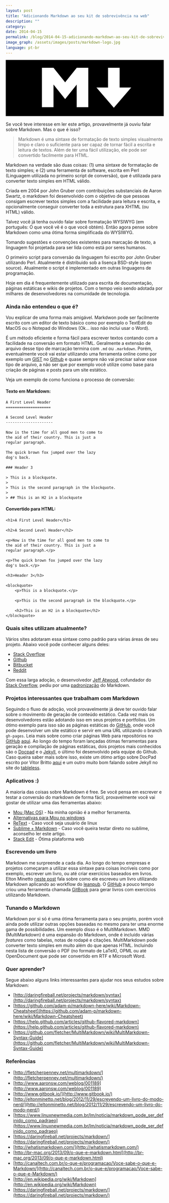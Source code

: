 ```yaml
---
layout: post
title: "Adicionando Markdown ao seu kit de sobrevivência na web"
description: ""
category:
date: 2014-04-15
permalink: /blog/2014-04-15-adicionando-markdown-ao-seu-kit-de-sobrevivencia-na-web
image_graph: /assets/images/posts/markdown-logo.jpg
language: pt-br
---
```



<!-- more -->
![Markdown logo](/assets/images/posts/markdown-logo.jpg)

Se você teve interesse em ler este artigo, provavelmente já ouviu falar sobre Markdown. Mas o que é isso?
>  Markdown é uma sintaxe de formatação de texto simples visualmente limpo e claro o suficiente para  ser capaz de tornar fácil a escrita e leitura de textos. Além de ter uma fácil utilização, ele pode ser convertido facilmente para HTML.

Markdown na verdade são duas coisas: (1) uma sintaxe de formatação de texto simples; e (2) uma ferramenta de software, escrita em Perl (Linguagem utilizada no primeiro script de conversão), que é utilizada para converter texto simples em HTML válido.

Criada em 2004 por John Gruber com contribuições substanciais de Aaron Swartz, o markdown foi desenvolvido com o objetivo de que pessoas consigam escrever textos simples com a facilidade para leitura e escrita, e opcionalmente conseguir converter toda a estrutura para XHTML (ou HTML) válido.

Talvez você já tenha ouvido falar sobre formatação WYSIWYG (em português: O que você vê é o que você obtém). Então agora pense sobre Markdown como uma ótima forma simplificada do WYSIWYG.

Tomando sugestões e convenções existentes para marcação de texto, a linguagem foi projetada para ser lida como está por seres humanos.

O primeiro script para conversão da linguagem foi escrito por John Gruber utilizando Perl. Atualmente é distribuido sob a lisença BSD-style (open source). Atualmente o script é implementado em outras linguagens de programação.

Hoje em dia é frequentemente utilizado para escrita de documentação, páginas estáticas e wikis de projetos. Com o tempo veio sendo adotada por milhares de desenvolvedores na comunidade de tecnologia.

### Ainda não entendeu o que é?

Vou explicar de uma forma mais amigável. Markdwon pode ser facilmente escrito com um editor de texto básico como por exemplo o TextEdit do MacOS ou o Notepad do Windows (Ok... isso não inclui usar o Word).

É um método eficiente e forma fácil para escrever textos contando com a facilidade na conversão em formato HTML. Geralmente a extensão de arquivo desse tipo de marcação termina com `.md` ou `.markdown`. Porém, eventualmente você vai estar utilizando uma ferramenta online como por exemplo um [GIST](https://gist.github.com/) no [Github](https://github.com/) e quase sempre não vai precisar salvar esse tipo de arquivo, a não ser que por exemplo você utilize como base para criação de páginas e posts para um site estático.

Veja um exemplo de como funciona o processo de conversão:

#### Texto em Markdown:

```
A First Level Header
====================

A Second Level Header
---------------------

Now is the time for all good men to come to
the aid of their country. This is just a
regular paragraph.

The quick brown fox jumped over the lazy
dog's back.

### Header 3

> This is a blockquote.
>
> This is the second paragraph in the blockquote.
>
> ## This is an H2 in a blockquote
```

#### Convertido para HTML:

```
<h1>A First Level Header</h1>

<h2>A Second Level Header</h2>

<p>Now is the time for all good men to come to
the aid of their country. This is just a
regular paragraph.</p>

<p>The quick brown fox jumped over the lazy
dog's back.</p>

<h3>Header 3</h3>

<blockquote>
    <p>This is a blockquote.</p>

    <p>This is the second paragraph in the blockquote.</p>

    <h2>This is an H2 in a blockquote</h2>
</blockquote>
```

### Quais sites utilizam atualmente?

Vários sites adotaram essa sintaxe como padrão para várias áreas de seu projeto. Abaixo você pode conhecer alguns deles:

* [Stack Overflow](http://stackoverflow.com/)
* [Github](https://github.com/)
* [Bitbucket](https://bitbucket.org/)
* [Reddit](http://www.reddit.com/)

Com essa larga adoção, o desenvolvedor [Jeff Atwood](http://en.wikipedia.org/wiki/Jeff_Atwood), cofundador do [Stack Overflow](http://stackoverflow.com/), pediu por uma [padronização](http://blog.codinghorror.com/the-future-of-markdown/) do Markdown.


### Projetos interessantes que trabalham com Markdown

Seguindo o fluxo de adoção, você provavelmente já deve ter ouvido falar sobre o movimento de geração de conteúdo estático. Cada vez mais os desenvolvedores estão adotando isso em seus projetos e portfolios. Um ótimo exemplo para isso são as páginas estáticas do [GitHub](https://github.com/), onde você pode desenvolver um site estático e servir em uma URL utilizando o branch `gh-pages`. Leia mais sobre como criar páginas Web para repositórios no [GitHub](https://github.com/) [aqui](http://tableless.com.br/criando-paginas-web-para-seus-repositorios-com-o-github-pages/). Ao longo do tempo foram lançadas ótimas ferramentas para geração e compilação de páginas estáticas, dois projetos mais conhecidos são o [Docpad](http://docpad.org/) e o [Jekyll](http://jekyllrb.com/), o último foi desenvolvido pela equipe do Github. Caso queira saber mais sobre isso, existe um ótimo artigo sobre DocPad escrito por Vitor Britto [aqui](http://www.vitorbritto.com.br/blog/a-nova-geracao-web-estrelando-docpad/) e um outro muito bom falando sobre Jekyll no site do [tableless](http://tableless.com.br/jekyll-servindo-sites-estaticos/).

### Aplicativos :)

A maioria das coisas sobre Markdown é free. Se você pensa em escrever e testar a conversão do markdown de forma fácil, provavelmente você vai gostar de utilizar uma das ferramentas abaixo:

* [Mou (Mac OS)](http://mouapp.com/) -  Na minha opnião é a melhor ferramenta.
* [Alternativas para Mou no windows](http://alternativeto.net/software/mou/?platform=windows)
* [ReText](http://sourceforge.net/p/retext/home/ReText/) - Caso você seja usuário de linux
* [Sublime + Markdown](http://www.macstories.net/roundups/sublime-text-2-and-markdown-tips-tricks-and-links/) - Caso você queira testar direto no sublime, aconselho ler este artigo.
* [Stack Edit](http://stackedit.io) - Ótima plataforma web

### Escrevendo um livro

Markdown me surpreende a cada dia. Ao longo do tempo empresas e projetos começaram a utilizar essa sintaxe para coisas incríveis como por exemplo, escrever um livro, ou até criar exercícios baseados em livros. Elton Minetto [neste post](http://eltonminetto.net/blog/2012/11/29/escrevendo-um-livro-do-modo-nerd/) fala sobre como ele escreveu um livro utilizando Markdown aplicando ao workflow do [leanpub](https://leanpub.com/). O [GitHub](https://github.com/) a pouco tempo criou uma ferramenta chamada [GitBook](http://www.gitbook.io/) para gerar livros com exercícios utilizando Markdown.

### Tunando o Markdown

Markdown por si só é uma ótima ferramenta para o seu projeto, porém você ainda pode utilizar outras opções baseadas no mesmo para ter uma enorme gama de possibilidades. Um exemplo disso é o MultiMarkdown.
MMD (MultiMarkdown) é uma expansão do Markdown, onde é incluído várias *features* como tabelas, notas de rodapé e citações.
MultiMarkdown pode converter texto simples em muito além do que apenas HTML. Incluindo nesta lista de conversão o PDF (no formato de LaTeX), OPML ou até OpenDocument que pode ser convertido em RTF e Microsoft Word.


### Quer aprender?

Segue abaixo alguns links interessantes para ajudar nos seus estudos sobre Markdown:

* [http://daringfireball.net/projects/markdown/syntax](http://daringfireball.net/projects/markdown/syntax)
* [https://github.com/adam-p/markdown-here/wiki/Markdown-Cheatsheet](https://github.com/adam-p/markdown-here/wiki/Markdown-Cheatsheet)
* [https://help.github.com/articles/github-flavored-markdown](https://help.github.com/articles/github-flavored-markdown)
* [https://github.com/fletcher/MultiMarkdown/wiki/MultiMarkdown-Syntax-Guide](https://github.com/fletcher/MultiMarkdown/wiki/MultiMarkdown-Syntax-Guide)


### Referências

* [http://fletcherpenney.net/multimarkdown/](http://fletcherpenney.net/multimarkdown/)
* [http://www.aaronsw.com/weblog/001189](http://www.aaronsw.com/weblog/001189)
* [http://www.gitbook.io/](http://www.gitbook.io/)
* [http://eltonminetto.net/blog/2012/11/29/escrevendo-um-livro-do-modo-nerd/](http://eltonminetto.net/blog/2012/11/29/escrevendo-um-livro-do-modo-nerd/)
* [https://www.linuxnewmedia.com.br/lm/noticia/markdown_pode_ser_definido_como_padraeo](https://www.linuxnewmedia.com.br/lm/noticia/markdown_pode_ser_definido_como_padraeo)
* [https://daringfireball.net/projects/markdown/](https://daringfireball.net/projects/markdown/)
* [http://whatismarkdown.com/](http://whatismarkdown.com/)
* [http://br-mac.org/2013/09/o-que-e-markdown.html](http://br-mac.org/2013/09/o-que-e-markdown.html)
* [http://canaltech.com.br/o-que-e/programacao/Voce-sabe-o-que-e-Markdown/](http://canaltech.com.br/o-que-e/programacao/Voce-sabe-o-que-e-Markdown/)
* [http://en.wikipedia.org/wiki/Markdown](http://en.wikipedia.org/wiki/Markdown)
* [https://daringfireball.net/projects/markdown/](https://daringfireball.net/projects/markdown/)